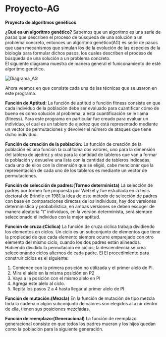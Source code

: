 # Proyecto-AG

**Proyecto de algoritmos genéticos**

**¿Qué es un algoritmo genético?** 
Sabemos que un algoritmo es una serie de pasos que describen el proceso de búsqueda de una solución a un problema concreto, entonces un algoritmo genético(AG) es serie de pasos que usan mecanismos que simulan los de la evolución de las especies de la biología para formular dichos pasos, los cuales describen el proceso de búsqueda de una solución a un problema concreto.  
El siguiente diagrama muestra de manera general el funiconamiento de esté algoritmo genético.

![Diagrama_AG](https://user-images.githubusercontent.com/79228097/114244929-08922f00-9955-11eb-9b76-05bad8e635f6.png)

Ahora veamos en que consiste cada una de las técnicas que se usaron en este programa. 

**Función de Aptitud:**
La función de aptitud o función fitness consiste en que cada individuo de la población debe ser evaluado para cuantificar cómo de bueno es como solución al problema, a esta cuantificación se le llama (fitness). 
Para este programa en particular fue creado para evaluar un individuo, el cual es un tablero de ajedrez que está representado mediante un vector de permutaciones y devolver el número de ataques que tiene dicho individuo. 

**Función de creación de la población:**
La función de creación de la población es una función la cual toma dos valores, uno para la dimensión del tablero de ajedrez y otra para la cantidad de tableros que van a formar la población y devuelve una lista con la cantidad de tableros indicadas, cada uno de ellos con la dimensión que se eligió, cabe mencionar que la representación de cada uno de los tableros es mediante un vector de permutaciones.  

**Función de selección de padres:(Torneo determinista)**
La selección de padres por torneo fue propuesta por Wetzel y fue estudiada en la tesis doctoral de Brindle en 1981,la idea de este método de selección de padres con base en comparaciones directas de los individuos, hay dos versiones determinística y probabilística, en ambas versiones se deben escoger de manera aleatoria “t” individuos, en la versión determinista, será siempre seleccionado el individuo con la mejor aptitud. 

**Función de cruza:(Cíclica)** 
La función de cruza cíclica trabaja dividiendo los elementos en ciclos. Un ciclo es un subconjunto de elementos que tiene la propiedad de que cada elemento siempre ocurre emparejado con otro elemento del mismo ciclo, cuando los dos padres están alineados. Habiendo dividido la permutación en ciclos, la descendencia se crea seleccionando ciclos alternos de cada padre. El 
El procedimiento para construir ciclos es el siguiente: 
1. Comience con la primera posición no utilizada y el primer alelo de PI. 
2. Mira el alelo en la misma posición en P2 
3. Vaya a la posición con el mismo alelo en PI 
4. Agrega este alelo al ciclo. 
5. Repita los pasos 2 a 4 hasta llegar al primer alelo de PI 

**Función de mutación:(Mezcla)** 
En la función de mutación de tipo mezcla toda la cadena o algún subconjunto de valores son elegidos al azar dentro de ella, tienen sus posiciones mezcladas. 

**Función de reemplazo:(Generacional)**
La función de reemplazo generacional consiste en que todos los padres mueran y los hijos quedan como la población para la siguiente generación. 
